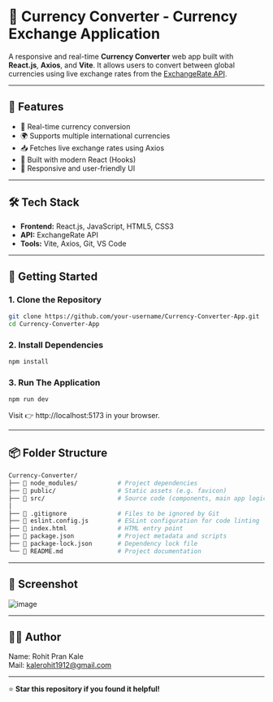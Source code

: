 # 💱 Currency Converter - Currency Exchange Application 

A responsive and real-time **Currency Converter** web app built with **React.js**, **Axios**, and **Vite**. It allows users to convert between global currencies using live exchange rates from the [ExchangeRate API](https://www.exchangerate-api.com/).

---

## 🌟 Features

- 🔄 Real-time currency conversion
- 🌍 Supports multiple international currencies
- 📥 Fetches live exchange rates using Axios
- 🔧 Built with modern React (Hooks)
- 📱 Responsive and user-friendly UI

---

## 🛠️ Tech Stack

- **Frontend:** React.js, JavaScript, HTML5, CSS3
- **API:** ExchangeRate API
- **Tools:** Vite, Axios, Git, VS Code

---

## 🚀 Getting Started

### 1. Clone the Repository

```bash
git clone https://github.com/your-username/Currency-Converter-App.git
cd Currency-Converter-App
```

### 2. Install Dependencies

```bash
npm install
```

### 3. Run The Application

```bash
npm run dev
```
Visit 👉 http://localhost:5173 in your browser.

---

## 📦 Folder Structure
```bash
Currency-Converter/
├── 📁 node_modules/           # Project dependencies
├── 📁 public/                 # Static assets (e.g. favicon)
├── 📁 src/                    # Source code (components, main app logic)
│
├── 📄 .gitignore              # Files to be ignored by Git
├── 📄 eslint.config.js        # ESLint configuration for code linting
├── 📄 index.html              # HTML entry point
├── 📄 package.json            # Project metadata and scripts
├── 📄 package-lock.json       # Dependency lock file
└── 📄 README.md               # Project documentation
```
---

## 📸 Screenshot
![image](https://github.com/user-attachments/assets/d016ca7c-33e0-4965-9db1-c1a64332f455)

---

## 🙋‍♂️ Author
Name: Rohit Pran Kale<br>
Mail: kalerohit1912@gmail.com

---

⭐ **Star this repository if you found it helpful!**


